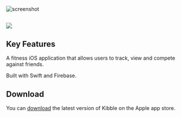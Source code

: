 
![screenshot](https://github.com/victorchu8/Rival/blob/master/Rival_Project.png)

##
![](RivalPreview.gif)

## Key Features

A fitness iOS application that allows users to track, view and compete against friends. 

Built with Swift and Firebase.

## Download

You can [download](https://itunes.apple.com/us/app/rival/id1435647540?ls=1&mt=8) the latest version of Kibble on the Apple app store.


